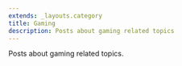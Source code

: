 ```yaml
---
extends: _layouts.category
title: Gaming
description: Posts about gaming related topics
---
```


Posts about gaming related topics.
